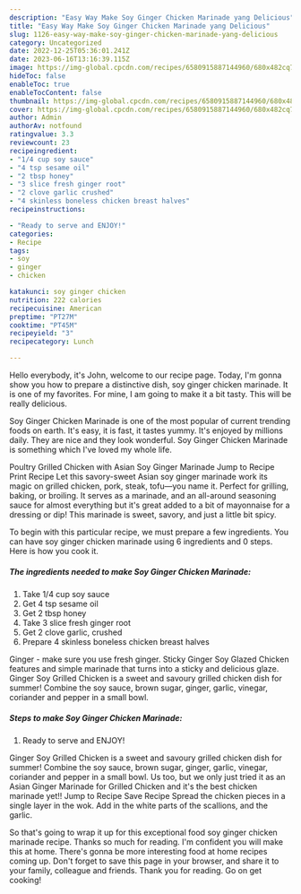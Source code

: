 ```yaml
---
description: "Easy Way Make Soy Ginger Chicken Marinade yang Delicious"
title: "Easy Way Make Soy Ginger Chicken Marinade yang Delicious"
slug: 1126-easy-way-make-soy-ginger-chicken-marinade-yang-delicious
category: Uncategorized
date: 2022-12-25T05:36:01.241Z
date: 2023-06-16T13:16:39.115Z
image: https://img-global.cpcdn.com/recipes/6580915887144960/680x482cq70/soy-ginger-chicken-marinade-recipe-main-photo.jpg
hideToc: false
enableToc: true
enableTocContent: false
thumbnail: https://img-global.cpcdn.com/recipes/6580915887144960/680x482cq70/soy-ginger-chicken-marinade-recipe-main-photo.jpg
cover: https://img-global.cpcdn.com/recipes/6580915887144960/680x482cq70/soy-ginger-chicken-marinade-recipe-main-photo.jpg
author: Admin
authorAv: notfound
ratingvalue: 3.3
reviewcount: 23
recipeingredient:
- "1/4 cup soy sauce"
- "4 tsp sesame oil"
- "2 tbsp honey"
- "3 slice fresh ginger root"
- "2 clove garlic crushed"
- "4 skinless boneless chicken breast halves"
recipeinstructions:

- "Ready to serve and ENJOY!"
categories:
- Recipe
tags:
- soy
- ginger
- chicken

katakunci: soy ginger chicken 
nutrition: 222 calories
recipecuisine: American
preptime: "PT27M"
cooktime: "PT45M"
recipeyield: "3"
recipecategory: Lunch

---
```



Hello everybody, it's John, welcome to our recipe page. Today, I'm gonna show you how to prepare a distinctive dish, soy ginger chicken marinade. It is one of my favorites. For mine, I am going to make it a bit tasty. This will be really delicious.

Soy Ginger Chicken Marinade is one of the most popular of current trending foods on earth. It's easy, it is fast, it tastes yummy. It's enjoyed by millions daily. They are nice and they look wonderful. Soy Ginger Chicken Marinade is something which I've loved my whole life.

Poultry Grilled Chicken with Asian Soy Ginger Marinade Jump to Recipe Print Recipe Let this savory-sweet Asian soy ginger marinade work its magic on grilled chicken, pork, steak, tofu—you name it. Perfect for grilling, baking, or broiling. It serves as a marinade, and an all-around seasoning sauce for almost everything but it&#39;s great added to a bit of mayonnaise for a dressing or dip! This marinade is sweet, savory, and just a little bit spicy.


To begin with this particular recipe, we must prepare a few ingredients. You can have soy ginger chicken marinade using 6 ingredients and 0 steps. Here is how you cook it.

<!--inarticleads1-->

##### The ingredients needed to make Soy Ginger Chicken Marinade:

1. Take 1/4 cup soy sauce
1. Get 4 tsp sesame oil
1. Get 2 tbsp honey
1. Take 3 slice fresh ginger root
1. Get 2 clove garlic, crushed
1. Prepare 4 skinless boneless chicken breast halves


Ginger - make sure you use fresh ginger. Sticky Ginger Soy Glazed Chicken features and simple marinade that turns into a sticky and delicious glaze. Ginger Soy Grilled Chicken is a sweet and savoury grilled chicken dish for summer! Combine the soy sauce, brown sugar, ginger, garlic, vinegar, coriander and pepper in a small bowl. 

<!--inarticleads2-->

##### Steps to make Soy Ginger Chicken Marinade:


1. Ready to serve and ENJOY!

Ginger Soy Grilled Chicken is a sweet and savoury grilled chicken dish for summer! Combine the soy sauce, brown sugar, ginger, garlic, vinegar, coriander and pepper in a small bowl. Us too, but we only just tried it as an Asian Ginger Marinade for Grilled Chicken and it&#39;s the best chicken marinade yet!! Jump to Recipe Save Recipe Spread the chicken pieces in a single layer in the wok. Add in the white parts of the scallions, and the garlic. 

So that's going to wrap it up for this exceptional food soy ginger chicken marinade recipe. Thanks so much for reading. I'm confident you will make this at home. There's gonna be more interesting food at home recipes coming up. Don't forget to save this page in your browser, and share it to your family, colleague and friends. Thank you for reading. Go on get cooking!
